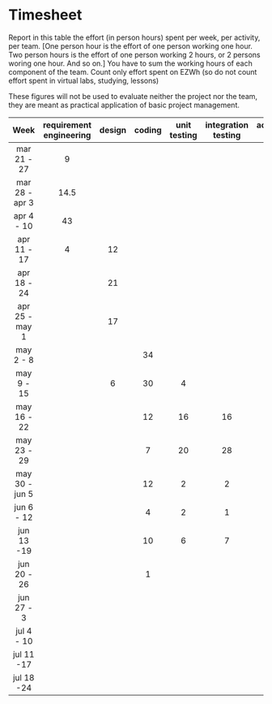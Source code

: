 # Timesheet

Report in this table the effort (in person hours) spent per week, per activity, per team. 
[One person hour is the effort of one person working one hour.
Two person hours is the effort of one person working 2 hours, or 2 persons woring one hour. And so on.]
You have to sum the working hours of each component of the team.
Count only effort spent on EZWh (so do not count effort spent in virtual labs, studying, lessons)

These figures will not be used to evaluate neither the project nor the team, they are meant as practical application of basic project management.

| Week | requirement engineering | design | coding | unit testing | integration testing | acceptance testing | management | git maven |
|:-----------:|:--------:|:-----------:|:-----------:|:----------:|:------------:|:---------------:|:-------------:|:--------------:|
| mar 21 - 27 | 9| | | | | | | |
| mar 28 - apr 3 |14.5 | | | | | | 4| |
| apr 4 - 10 |43 | | | | | | | |
| apr 11 - 17|4 | 12| | | | | 6| | 
| apr 18 - 24|| 21| | | | | 4| | 
| apr 25 - may 1 | |17| | | | |4 | | 
| may 2 - 8  | | |34 | | | | | | 
| may 9 - 15| | 6|30 |4 | | | | | 
| may 16 - 22| | |12 |16 |16 | |4 | | 
| may 23 - 29| | |7 |20 |28 | 19| | | 
| may 30 - jun 5 | | |12 | 2| 2| 32| | | 
| jun 6 - 12 | | |4 | 2|1 |8 | | | 
| jun 13 -19 | | |10 |6 |7 | | | | 
| jun 20 - 26 | | |1 | | | | | | 
| jun 27 - 3 | | | | | | | | | 
| jul 4 - 10 | | | | | | | | | 
| jul 11 -17 | | | | | | | | |
| jul 18 -24 | | | | | | | | |
